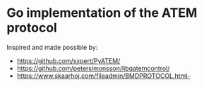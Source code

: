 # Go implementation of the ATEM protocol

Inspired and made possible by:
  - https://github.com/sxpert/PyATEM/
  - https://github.com/petersimonsson/libqatemcontrol/
  - https://www.skaarhoj.com/fileadmin/BMDPROTOCOL.html-
